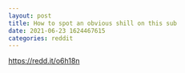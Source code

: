```yaml
--- 
layout: post 
title: How to spot an obvious shill on this sub 
date: 2021-06-23 1624467615 
categories: reddit 
--- 
```

https://redd.it/o6h18n